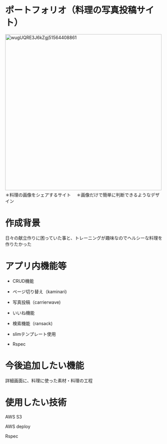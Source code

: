 # ポートフォリオ（料理の写真投稿サイト）
 <img width="500" alt="wugUQRE3J6kZgj51564408861" src="https://user-images.githubusercontent.com/40923098/62055060-d8c0f780-b255-11e9-87b6-fdb0b413b53e.png">
　＊料理の画像をシェアするサイト
　＊画像だけで簡単に判断できるようなデザイン

# 作成背景
 日々の献立作りに困っていた事と、トレーニングが趣味なのでヘルシーな料理を作りたかった

# アプリ内機能等

* CRUD機能

* ページ切り替え（kaminari)

* 写真投稿（carrierwave)

* いいね機能

* 検索機能（ransack)

* slimテンプレート使用

* Rspec

# 今後追加したい機能
  <p>詳細画面に、料理に使った素材・料理の工程</p>

# 使用したい技術
  <p>AWS S3</p>
  <p>AWS deploy</p>
  <p>Rspec</p>
  

